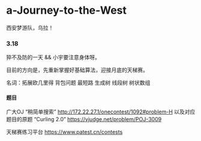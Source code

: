 # a-Journey-to-the-West
西安梦游队，乌拉！

### 3.18

猝不及防的一天 && 小宇要注意身体呀。

目前的方向是，先重新掌握好基础算法，迎接月底的天梯赛。

名词：拓展欧几里得 背包问题 最短路 生成树 线段树 树状数组

#### 题目

广大OJ “稍简单搜索” http://172.22.27.1/onecontest/1092#problem-H
以及对应题目的原题 “Curling 2.0” https://vjudge.net/problem/POJ-3009

天梯赛练习平台 https://www.patest.cn/contests
